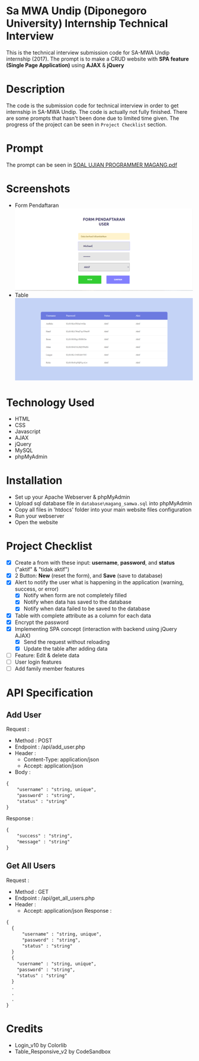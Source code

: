 # Sa MWA Undip (Diponegoro University) Internship Technical Interview
This is the technical interview submission code for SA-MWA Undip internship (2017). The prompt is to make a CRUD website with **SPA feature (Single Page Application)** using **AJAX** &amp; **jQuery**

# Description
The code is the submission code for technical interview in order to get internship in SA-MWA Undip. The code is actually not fully finished. There are some prompts that hasn't been done due to limited time given. The progress of the project can be seen in `Project Checklist` section.

# Prompt
The prompt can be seen in [SOAL UJIAN PROGRAMMER MAGANG.pdf](/SOAL%20UJIAN%20PROGRAMMER%20MAGANG.pdf)

# Screenshots
* Form Pendaftaran
![](images/Form%20Pendaftaran.PNG)
* Table
![](images/Table.PNG)

# Technology Used
* HTML
* CSS
* Javascript
* AJAX
* jQuery
* MySQL
* phpMyAdmin

# Installation
* Set up your Apache Webserver & phpMyAdmin
* Upload sql database file in `database\magang_samwa.sql` into phpMyAdmin
* Copy all files in 'htdocs' folder into your main website files configuration
* Run your webserver
* Open the website

# Project Checklist
- [x] Create a from with these input: **username**, **password**, and **status** ("aktif" & "tidak aktif")
- [x] 2 Button: **New** (reset the form), and **Save** (save to database)
- [x] Alert to notify the user what is happening in the application (warning, success, or error)
	- [x] Notify when form are not completely filled
	- [x] Notify when data has saved to the database
	- [x] Notify when data failed to be saved to the database
- [x] Table with complete attribute as a column for each data
- [x] Encrypt the password
- [x] Implementing SPA concept (interaction with backend using jQuery AJAX)
  - [x] Send the request without reloading
  - [x] Update the table after adding data
- [ ] Feature: Edit & delete data
- [ ] User login features
- [ ] Add family member features

# API Specification
## Add User
Request :
* Method : POST
* Endpoint : /api/add_user.php
* Header :
  * Content-Type: application/json
  * Accept: application/json
* Body :
```
{
    "username" : "string, unique",
    "password" : "string",
    "status" : "string"
}
```

Response :
```
{
    "success" : "string",
    "message" : "string"
}
```

## Get All Users
Request :
* Method : GET
* Endpoint : /api/get_all_users.php
* Header :
  * Accept: application/json
Response :
```
{
  {
      "username" : "string, unique",
      "password" : "string",
      "status" : "string"
  }
  {
    "username" : "string, unique",
    "password" : "string",
    "status" : "string"
  }
  .
  .
  .
}
```

# Credits
- Login_v10 by Colorlib
- Table_Responsive_v2 by CodeSandbox
